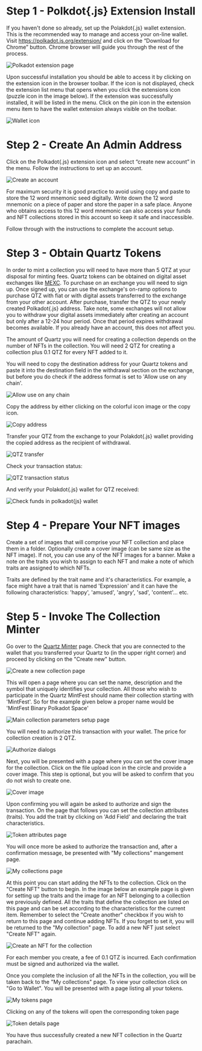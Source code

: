 # Step 1 - Polkdot{.js} Extension Install

If you haven't done so already, set up the Polakdot{.js} wallet extension. This is the recommended way to manage and access your on-line wallet. Visit <https://polkadot.js.org/extension/> and click on the “Download for Chrome” button. Chrome browser will guide you through the rest of the process.

![Polkadot extension page](Images/step1-1.png)

Upon successful installation you should be able to access it by clicking on the extension icon in the browser toolbar. If the icon is not displayed, check the extension list menu that opens when you click the extensions icon (puzzle icon in the image below). If the extension was successfully installed, it will be listed in the menu. Click on the pin icon in the extension menu item to have the wallet extension always visible on the toolbar.

![Wallet icon](Images/step1-2.png)

# Step 2 - Create An Admin Address

Click on the Polkadot{.js} extension icon and select “create new account” in the menu. Follow the instructions to set up an account.

![Create an account](Images/step2-1.png)

For maximum security it is good practice to avoid using copy and paste to store the 12 word mnemonic seed digitally. Write down the 12 word mnemonic on a piece of paper and store the paper in a safe place. Anyone who obtains access to this 12 word mnemonic can also access your funds and NFT collections stored in this account so keep it safe and inaccessible.

Follow through with the instructions to complete the account setup.

# Step 3 - Obtain Quartz Tokens

In order to mint a collection you will need to have more than 5 QTZ at your disposal for minting fees. Quartz tokens can be obtained on digital asset exchanges like [MEXC](https://www.mexc.com/). To purchase on an exchange you will need to sign up. Once signed up, you can use the exchange's on-ramp options to purchase QTZ with fiat or with digital assets transferred to the exchange from your other account. After purchase, transfer the QTZ to your newly created Polkadot{.js} address. Take note, some exchanges will not allow you to withdraw your digital assets immediately after creating an account but only after a 12-24 hour period. Once that period expires withdrawal becomes available. If you already have an account, this does not affect you.

The amount of Quartz you will need for creating a collection depends on the number of NFTs in the collection. You will need 2 QTZ for creating a collection plus 0.1 QTZ for every NFT added to it.

You will need to copy the destination address for your Quartz tokens and paste it into the destination field in the withdrawal section on the exchange, but before you do check if the address format is set to 'Allow use on any chain'.

![Allow use on any chain](Images/step3-1.png)

Copy the address by either clicking on the colorful icon image or the copy icon.

![Copy address](Images/Step3-2.png)

Transfer your QTZ from the exchange to your Polakdot{.js} wallet providing the copied address as the recipient of withdrawal.

![QTZ transfer](Images/Step3-3.png)

Check your transaction status:

![QTZ transaction status](Images/Step3-4.png)

And verify your Polakdot{.js} wallet for QTZ received:

![Check funds in polkadot{js} wallet](Images/Step3-5.png)

# Step 4 - Prepare Your NFT images

Create a set of images that will comprise your NFT collection and place them in a folder. Optionally create a cover image (can be same size as the NFT image). If not, you can use any of the NFT images for a banner. Make a note on the traits you wish to assign to each NFT and make a note of which traits are assigned to which NFTs.

Traits are defined by the trait name and it's characteristics. For example, a face might have a trait that is named 'Expression' and it can have the following characteristics: 'happy', 'amused', 'angry', 'sad', 'content'... etc.

# Step 5 - Invoke The Collection Minter

Go over to the [Quartz Minter](https://minter-quartz.unique.network/) page.
Check that you are connected to the wallet that you transferred your Quartz to (in the upper right corner) and proceed by clicking on the "Create new" button.

![Create a new collection page](Images/Step5-1.png)

This will open a page where you can set the name, description and the symbol that uniquely identifies your collection. All those who wish to participate in the Quartz MintFest should name their collection starting with 'MintFest'. So for the example given below a proper name would be 'MintFest Binary Polkadot Space'

![Main collection parameters setup page](Images/Step5-2.png)

You will need to authorize this transaction with your wallet. The price for collection creation is 2 QTZ.

![Authorize dialogs](Images/Step5-3.png)

Next, you will be presented with a page where you can set the cover image for the collection. Click on the file upload icon in the circle and provide a cover image. This step is optional, but you will be asked to confirm that you do not wish to create one.

![Cover image](Images/Step5-5.png)

Upon confirming you will again be asked to authorize and sign the transaction. On the page that follows you can set the collection attributes (traits). You add the trait by clicking on 'Add Field' and declaring the trait characteristics.

![Token attributes page](Images/Step5-6.png)

You will once more be asked to authorize the transaction and, after a confirmation message, be presented with "My collections" mangement page.

![My collections page](Images/Step5-7.png)

At this point you can start adding the NFTs to the collection. Click on the "Create NFT" button to begin. In the image below an example page is given for setting up the traits and the image for an NFT belonging to a collection we previously defined. All the traits that define the collection are listed on this page and can be set according to the characteristics for the current item. Remember to select the "Create another" checkbox if you wish to return to this page and continue adding NFTs. If you forget to set it, you will be returned to the "My collection" page. To add a new NFT just select "Create NFT" again.

![Create an NFT for the collection](Images/Step5-8.png)

For each member you create, a fee of 0.1 QTZ is incurred. Each confirmation must be signed and authorized via the wallet.

Once you complete the inclusion of all the NFTs in the collection, you will be taken back to the "My collections" page. To view your collection click on "Go to Wallet". You will be presented with a page listing all your tokens.

![My tokens page](Images/Step5-9.png)

Clicking on any of the tokens will open the corresponding token page

![Token details page](Images/Step5-10.png)

You have thus successfully created a new NFT collection in the Quartz parachain.
